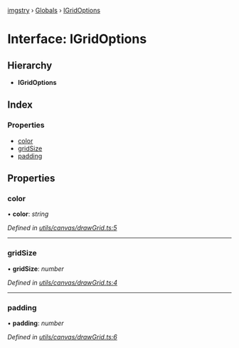 [imgstry](../README.md) › [Globals](../globals.md) › [IGridOptions](igridoptions.md)

# Interface: IGridOptions

## Hierarchy

* **IGridOptions**

## Index

### Properties

* [color](igridoptions.md#color)
* [gridSize](igridoptions.md#gridsize)
* [padding](igridoptions.md#padding)

## Properties

###  color

• **color**: *string*

*Defined in [utils/canvas/drawGrid.ts:5](https://github.com/visual-cortex/imgstry/blob/master/source/utils/canvas/drawGrid.ts#L5)*

___

###  gridSize

• **gridSize**: *number*

*Defined in [utils/canvas/drawGrid.ts:4](https://github.com/visual-cortex/imgstry/blob/master/source/utils/canvas/drawGrid.ts#L4)*

___

###  padding

• **padding**: *number*

*Defined in [utils/canvas/drawGrid.ts:6](https://github.com/visual-cortex/imgstry/blob/master/source/utils/canvas/drawGrid.ts#L6)*
